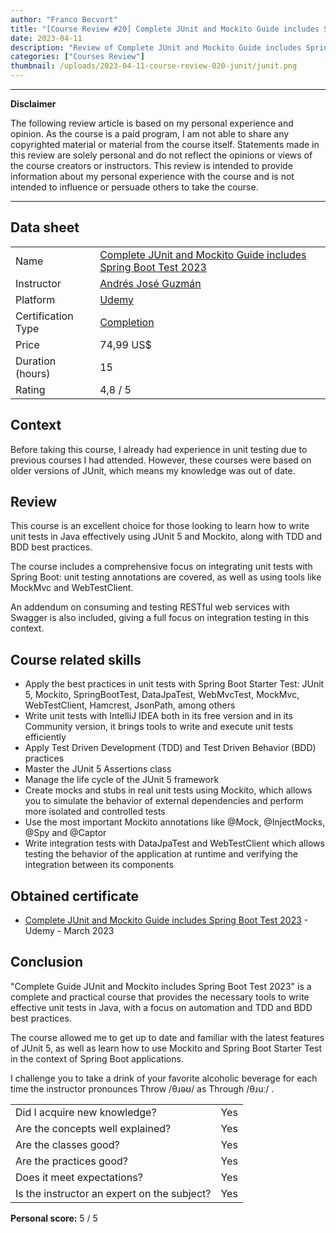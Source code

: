 ```yaml
---
author: "Franco Becvort"
title: "[Course Review #20] Complete JUnit and Mockito Guide includes Spring Boot Test 2023"
date: 2023-04-11
description: "Review of Complete JUnit and Mockito Guide includes Spring Boot Test 2023"
categories: ["Courses Review"]
thumbnail: /uploads/2023-04-11-course-review-020-junit/junit.png
---
```


---

**Disclaimer**

The following review article is based on my personal experience and opinion. As the course is a paid program, I am not able to share any copyrighted material or material from the course itself. Statements made in this review are solely personal and do not reflect the opinions or views of the course creators or instructors. This review is intended to provide information about my personal experience with the course and is not intended to influence or persuade others to take the course.

---

## Data sheet

|                    |                                                                                                                                                |
| ------------------ | ---------------------------------------------------------------------------------------------------------------------------------------------- |
| Name               | [Complete JUnit and Mockito Guide includes Spring Boot Test 2023](https://www.udemy.com/course/curso-completo-junit-mockito-spring-boot-test/) |
| Instructor         | [Andrés José Guzmán](https://www.linkedin.com/in/andresguzf/)                                                                                  |
| Platform           | [Udemy](https://www.udemy.com/)                                                                                                                |
| Certification Type | [Completion](https://support.udemy.com/hc/en-us/sections/360011037194-Certificates-of-Completion)                                              |
| Price              | 74,99 US$                                                                                                                                      |
| Duration \(hours\) | 15                                                                                                                                             |
| Rating             | 4,8 / 5                                                                                                                                        |

## Context

Before taking this course, I already had experience in unit testing due to previous courses I had attended. However, these courses were based on older versions of JUnit, which means my knowledge was out of date.

## Review

This course is an excellent choice for those looking to learn how to write unit tests in Java effectively using JUnit 5 and Mockito, along with TDD and BDD best practices.

The course includes a comprehensive focus on integrating unit tests with Spring Boot: unit testing annotations are covered, as well as using tools like MockMvc and WebTestClient.

An addendum on consuming and testing RESTful web services with Swagger is also included, giving a full focus on integration testing in this context.

## Course related skills

- Apply the best practices in unit tests with Spring Boot Starter Test: JUnit 5, Mockito, SpringBootTest, DataJpaTest, WebMvcTest, MockMvc, WebTestClient, Hamcrest, JsonPath, among others
- Write unit tests with IntelliJ IDEA both in its free version and in its Community version, it brings tools to write and execute unit tests efficiently
- Apply Test Driven Development (TDD) and Test Driven Behavior (BDD) practices
- Master the JUnit 5 Assertions class
- Manage the life cycle of the JUnit 5 framework
- Create mocks and stubs in real unit tests using Mockito, which allows you to simulate the behavior of external dependencies and perform more isolated and controlled tests
- Use the most important Mockito annotations like @Mock, @InjectMocks, @Spy and @Captor
- Write integration tests with DataJpaTest and WebTestClient which allows testing the behavior of the application at runtime and verifying the integration between its components

## Obtained certificate

- [Complete JUnit and Mockito Guide includes Spring Boot Test 2023](https://udemy-certificate.s3.amazonaws.com/pdf/UC-9eac9747-882e-47b5-bc94-2c8007fd15b6.pdf) - Udemy - March 2023

## Conclusion

"Complete Guide JUnit and Mockito includes Spring Boot Test 2023" is a complete and practical course that provides the necessary tools to write effective unit tests in Java, with a focus on automation and TDD and BDD best practices.

The course allowed me to get up to date and familiar with the latest features of JUnit 5, as well as learn how to use Mockito and Spring Boot Starter Test in the context of Spring Boot applications.

I challenge you to take a drink of your favorite alcoholic beverage for each time the instructor pronounces Throw /θɹəʊ/ as Through /θɹuː/ .

|                                             |     |
| ------------------------------------------- | --- |
| Did I acquire new knowledge?                | Yes |
| Are the concepts well explained?            | Yes |
| Are the classes good?                       | Yes |
| Are the practices good?                     | Yes |
| Does it meet expectations?                  | Yes |
| Is the instructor an expert on the subject? | Yes |

**Personal score:** 5 / 5
